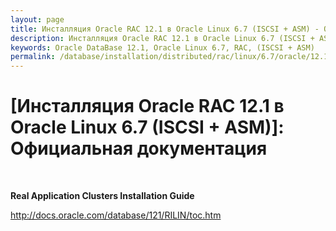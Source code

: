 ```yaml
---
layout: page
title: Инсталляция Oracle RAC 12.1 в Oracle Linux 6.7 (ISCSI + ASM) - Официальная документация
description: Инсталляция Oracle RAC 12.1 в Oracle Linux 6.7 (ISCSI + ASM) - Официальная документация
keywords: Oracle DataBase 12.1, Oracle Linux 6.7, RAC, (ISCSI + ASM)
permalink: /database/installation/distributed/rac/linux/6.7/oracle/12.1/iscsi-asm/docs/
---
```


# [Инсталляция Oracle RAC 12.1 в Oracle Linux 6.7 (ISCSI + ASM)]: Официальная документация

<br/>

<strong>Real Application Clusters Installation Guide<br/></strong>

http://docs.oracle.com/database/121/RILIN/toc.htm

